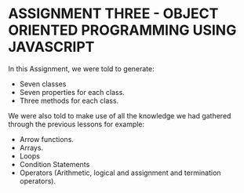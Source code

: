# ASSIGNMENT THREE - OBJECT ORIENTED PROGRAMMING USING JAVASCRIPT

In this Assignment, we were told to generate:

+ Seven classes
+ Seven properties for each class.
+ Three methods for each class.

We were also told to make use of all the knowledge we had gathered through the previous lessons for example:

+ Arrow functions.
+ Arrays.
+ Loops
+ Condition Statements
+ Operators (Arithmetic, logical and assignment and termination operators).
